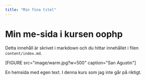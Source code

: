 ```yaml
---
title: "Min fina titel"
---
```

Min me-sida i kursen oophp
=========================

Detta innehåll är skrivet i markdown och du hittar innehållet i filen `content/index.md`.

[FIGURE src="image/warm.jpg?w=500" caption="San Agustin"]

En hemsida med egen text. I denna kurs som jag inte går på riktigt.
